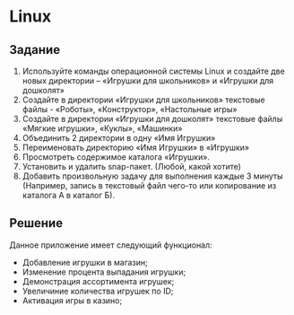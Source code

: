 # Linux

## **Задание**

1.   Используйте команды операционной системы Linux и создайте две новых директории – «Игрушки для школьников» и «Игрушки для дошколят»
2.   Создайте в директории «Игрушки для школьников» текстовые файлы - «Роботы», «Конструктор», «Настольные игры»
3.    Создайте в директории «Игрушки для дошколят» текстовые файлы «Мягкие игрушки», «Куклы», «Машинки»
4.   Объединить 2 директории в одну «Имя Игрушки»
5.   Переименовать директорию «Имя Игрушки» в «Игрушки»
6.   Просмотреть содержимое каталога «Игрушки».
7.   Установить и удалить snap-пакет. (Любой, какой хотите)
8.   Добавить произвольную задачу для выполнения каждые 3 минуты (Например, запись в текстовый файл чего-то или копирование из каталога А в каталог Б).

## **Решение**

Данное приложение имеет следующий функционал:
- Добавление игрушки в магазин;
- Изменение процента выпадания игрушки;
- Демонстрация ассортимента игрушек;
- Увеличиние количества игрушек по ID;
- Активация игры в казино;
